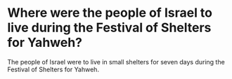 # Where were the people of Israel to live during the Festival of Shelters for Yahweh?

The people of Israel were to live in small shelters for seven days during the Festival of Shelters for Yahweh.
